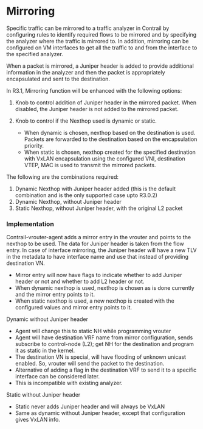 # Mirroring

Specific traffic can be mirrored to a traffic analyzer in Contrail by configuring rules to identify required flows to be mirrored and by specifying the analyzer where the traffic is mirrored to. In addition, mirroring can be configured on VM interfaces to get all the traffic to and from the interface to the specified analyzer. 

When a packet is mirrored, a Juniper header is added to provide additional information in the analyzer and then the packet is appropriately encapsulated and sent to the destination.

In R3.1, Mirroring function will be enhanced with the following options:

1. Knob to control addition of Juniper header in the mirrored packet. When disabled, the Juniper header is not added to the mirrored packet.
2. Knob to control if the Nexthop used is dynamic or static.

    * When dynamic is chosen, nexthop based on the destination is used. Packets are forwarded to the destination based on the encapsulation priority.
    * When static is chosen, nexthop created for the specified destination with VxLAN encapsulation using the configured VNI, destination VTEP, MAC is used to transmit the mirrored packets.

The following are the combinations required:

1. Dynamic Nexthop with Juniper header added (this is the default combination and is the only supported case upto R3.0.2)
2. Dynamic Nexthop, without Juniper header
3. Static Nexthop, without Juniper header, with the original L2 packet

### Implementation

Contrail-vrouter-agent adds a mirror entry in the vrouter and points to the nexthop to be used. The data for Juniper header is taken from the flow entry. In case of interface mirroring, the Juniper header will have a new TLV in the metadata to have interface name and use that instead of providing destination VN.

* Mirror entry will now have flags to indicate whether to add Juniper header or not and whether to add L2 header or not.
* When dynamic nexthop is used, nexthop is chosen as is done currently and the mirror entry points to it.
* When static nexthop is used, a new nexthop is created with the configured values and mirror entry points to it.

Dynamic without Juniper header
* Agent will change this to static NH while programming vrouter
* Agent will have destination VRF name from mirror configuration, sends subscribe to control-node (L2); get NH for the destination and program it as static in the kernel.
* The destination VN is special, will have flooding of unknown unicast enabled. So, vrouter will send the packet to the destination.
* Alternative of adding a flag in the destination VRF to send it to a specific interface can be considered later.
* This is incompatible with existing analyzer.

Static without Juniper header
* Static never adds Juniper header and will always be VxLAN
* Same as dynamic without Juniper header, except that configuration gives VxLAN info.
